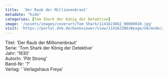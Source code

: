 ```yaml
---
title:  'Der Raub der Millionenbraut'
metadate: "hide"
categories: [Tom Shark der König der Detektive]
image: '/assets/images/coverart/Tom Shark/1141623862_00000010.jpg'
visit: 'https://portal.dnb.de/bookviewer/view/1141623862#page/n0/mode/2up'
---
```

Titel: 'Der Raub der Millionenbraut' <br>
Serie: 'Tom Shark der König der Detektive' <br>
Jahr: '1930' <br>
AutorIn: 'Pitt Strong' <br>
Band-Nr: '?' <br>
Verlag: ' Verlagshaus Freya'